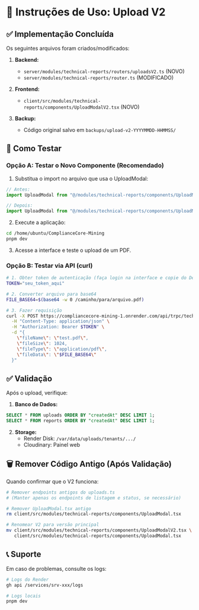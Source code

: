 # 📖 Instruções de Uso: Upload V2

## ✅ Implementação Concluída

Os seguintes arquivos foram criados/modificados:

1. **Backend:**
   - `server/modules/technical-reports/routers/uploadsV2.ts` (NOVO)
   - `server/modules/technical-reports/router.ts` (MODIFICADO)

2. **Frontend:**
   - `client/src/modules/technical-reports/components/UploadModalV2.tsx` (NOVO)

3. **Backup:**
   - Código original salvo em `backups/upload-v2-YYYYMMDD-HHMMSS/`

## 🧪 Como Testar

### Opção A: Testar o Novo Componente (Recomendado)

1. Substitua o import no arquivo que usa o UploadModal:

```typescript
// Antes:
import UploadModal from "@/modules/technical-reports/components/UploadModal";

// Depois:
import UploadModal from "@/modules/technical-reports/components/UploadModalV2";
```

2. Execute a aplicação:

```bash
cd /home/ubuntu/ComplianceCore-Mining
pnpm dev
```

3. Acesse a interface e teste o upload de um PDF.

### Opção B: Testar via API (curl)

```bash
# 1. Obter token de autenticação (faça login na interface e copie do DevTools)
TOKEN="seu_token_aqui"

# 2. Converter arquivo para base64
FILE_BASE64=$(base64 -w 0 /caminho/para/arquivo.pdf)

# 3. Fazer requisição
curl -X POST https://compliancecore-mining-1.onrender.com/api/trpc/technicalReports.uploadsV2.uploadAndProcessReport \
  -H "Content-Type: application/json" \
  -H "Authorization: Bearer $TOKEN" \
  -d "{
    \"fileName\": \"test.pdf\",
    \"fileSize\": 1024,
    \"fileType\": \"application/pdf\",
    \"fileData\": \"$FILE_BASE64\"
  }"
```

## ✅ Validação

Após o upload, verifique:

1. **Banco de Dados:**
```sql
SELECT * FROM uploads ORDER BY "createdAt" DESC LIMIT 1;
SELECT * FROM reports ORDER BY "createdAt" DESC LIMIT 1;
```

2. **Storage:**
   - Render Disk: `/var/data/uploads/tenants/.../`
   - Cloudinary: Painel web

## 🗑️ Remover Código Antigo (Após Validação)

Quando confirmar que o V2 funciona:

```bash
# Remover endpoints antigos do uploads.ts
# (Manter apenas os endpoints de listagem e status, se necessário)

# Remover UploadModal.tsx antigo
rm client/src/modules/technical-reports/components/UploadModal.tsx

# Renomear V2 para versão principal
mv client/src/modules/technical-reports/components/UploadModalV2.tsx \
   client/src/modules/technical-reports/components/UploadModal.tsx
```

## 📞 Suporte

Em caso de problemas, consulte os logs:

```bash
# Logs do Render
gh api /services/srv-xxx/logs

# Logs locais
pnpm dev
```
